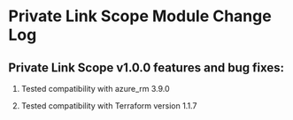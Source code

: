 # Private Link Scope Module Change Log



## Private Link Scope v1.0.0 features and bug fixes:

1. Tested compatibility with azure_rm 3.9.0

2. Tested compatibility with Terraform version 1.1.7